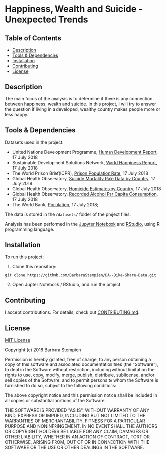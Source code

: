 # Happiness, Wealth and Suicide - Unexpected Trends

## Table of Contents

* [Description](#description)
* [Tools & Dependencies](#tools)
* [Installation](#installation)
* [Contributing](#contributing)
* [License](#license)

## Description

The main focus of the analysis is to determine if there is any connection between happiness, wealth and suicide. In this project, I will try to answer the question if living in a developed, wealthy country makes people more or less happy.

## Tools & Dependencies

Datasets used in the project:

* United Nations Development Programme, [Human Development Report](http://hdr.undp.org/en/data), 17 July 2018
* Sustainable Development Solutions Network, [World Happiness Report](https://www.kaggle.com/unsdsn/world-happiness), 17 July 2018 
*  The World Prison Brief(ICPR), [Prison Population Rate](http://www.prisonstudies.org/highest-to-lowest/prison_population_rate?field_region_taxonomy_tid=All), 17 July 2018 
* Global Health Observatory, [Suicide Mortality Rate Data by Country](http://apps.who.int/gho/data/view.main.GSWCAH22v), 17 July 2018
* Global Health Observatory, [Homicide Estimates by Country](http://apps.who.int/gho/data/view.main.VIOLENCEHOMICIDEv), 17 July 2018
* Global Health Observatory, [Recorded Alcohol Per Capita Consumption](http://apps.who.int/gho/data/view.main.52395), 17 July 2018
* The World Bank, [Population](https://data.worldbank.org/indicator/SP.POP.TOTL), 17 July 2018; 

The data is stored in the `/datasets/` folder of the project files.

Analysis has been performed in the [Jupyter Notebook](http://jupyter.org/) and [RStudio](https://www.rstudio.com/), using R programming language.  

## Installation

To run this project:
  
1. Clone this repository:  

```shell
git clone https://github.com/BarbaraStempien/DA--Bike-Share-Data.git
```
2. Open Jupter Notebook / RStudio, and run the project.

## Contributing

I accept contributions. For details, check out [CONTRIBUTING.md](CONTRIBUTING.md).

## License

[MIT License](LICENSE)

Copyright (c) 2018 Barbara Stempien

Permission is hereby granted, free of charge, to any person obtaining a copy of this software and associated documentation files (the "Software"), to deal in the Software without restriction, including without limitation the rights to use, copy, modify, merge, publish, distribute, sublicense, and/or sell copies of the Software, and to permit persons to whom the Software is furnished to do so, subject to the following conditions:

The above copyright notice and this permission notice shall be included in all copies or substantial portions of the Software.

THE SOFTWARE IS PROVIDED "AS IS", WITHOUT WARRANTY OF ANY KIND, EXPRESS OR IMPLIED, INCLUDING BUT NOT LIMITED TO THE WARRANTIES OF MERCHANTABILITY, FITNESS FOR A PARTICULAR PURPOSE AND NONINFRINGEMENT. IN NO EVENT SHALL THE AUTHORS OR COPYRIGHT HOLDERS BE LIABLE FOR ANY CLAIM, DAMAGES OR OTHER LIABILITY, WHETHER IN AN ACTION OF CONTRACT, TORT OR OTHERWISE, ARISING FROM, OUT OF OR IN CONNECTION WITH THE SOFTWARE OR THE USE OR OTHER DEALINGS IN THE SOFTWARE.


